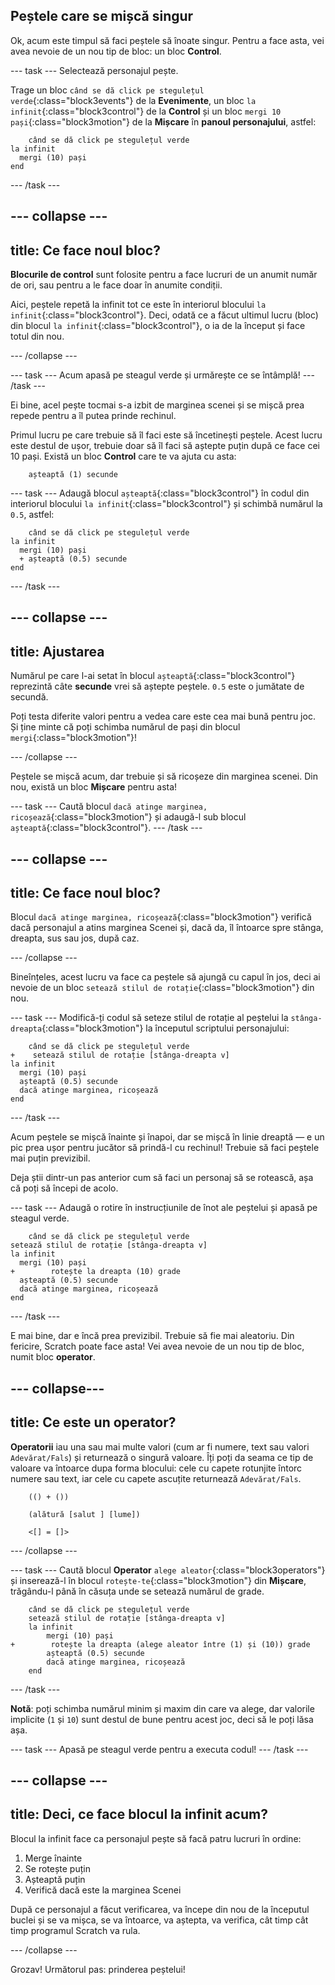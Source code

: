 ## Peștele care se mișcă singur

Ok, acum este timpul să faci peștele să înoate singur. Pentru a face asta, vei avea nevoie de un nou tip de bloc: un bloc **Control**.

\--- task \--- Selectează personajul pește.

Trage un bloc `când se dă click pe stegulețul verde`{:class="block3events"} de la **Evenimente**, un bloc `la infinit`{:class="block3control"} de la **Control** și un bloc `mergi 10 pași`{:class="block3motion"} de la **Mișcare** în **panoul personajului**, astfel:

```blocks3
    când se dă click pe stegulețul verde
la infinit 
  mergi (10) pași
end
```

\--- /task \---

## \--- collapse \---

## title: Ce face noul bloc?

**Blocurile de control** sunt folosite pentru a face lucruri de un anumit număr de ori, sau pentru a le face doar în anumite condiții.

Aici, peștele repetă la infinit tot ce este în interiorul blocului `la infinit`{:class="block3control"}. Deci, odată ce a făcut ultimul lucru (bloc) din blocul `la infinit`{:class="block3control"}, o ia de la început și face totul din nou.

\--- /collapse \---

\--- task \--- Acum apasă pe steagul verde și urmărește ce se întâmplă! \--- /task \---

Ei bine, acel pește tocmai s-a izbit de marginea scenei și se mișcă prea repede pentru a îl putea prinde rechinul.

Primul lucru pe care trebuie să îl faci este să încetinești peștele. Acest lucru este destul de ușor, trebuie doar să îl faci să aștepte puțin după ce face cei 10 pași. Există un bloc **Control** care te va ajuta cu asta:

```blocks3
    așteaptă (1) secunde
```

\--- task \--- Adaugă blocul `așteaptă`{:class="block3control"} în codul din interiorul blocului `la infinit`{:class="block3control"} și schimbă numărul la `0.5`, astfel:

```blocks3
    când se dă click pe stegulețul verde
la infinit 
  mergi (10) pași
  + așteaptă (0.5) secunde
end
```

\--- /task \---

## \--- collapse \---

## title: Ajustarea

Numărul pe care l-ai setat în blocul `așteaptă`{:class="block3control"} reprezintă câte **secunde** vrei să aștepte peștele. `0.5` este o jumătate de secundă.

Poți testa diferite valori pentru a vedea care este cea mai bună pentru joc. Și ține minte că poți schimba numărul de pași din blocul `mergi`{:class="block3motion"}!

\--- /collapse \---

Peștele se mișcă acum, dar trebuie și să ricoșeze din marginea scenei. Din nou, există un bloc **Mișcare** pentru asta!

\--- task \--- Caută blocul `dacă atinge marginea, ricoșează`{:class="block3motion"} și adaugă-l sub blocul `așteaptă`{:class="block3control"}. \--- /task \---

## \--- collapse \---

## title: Ce face noul bloc?

Blocul `dacă atinge marginea, ricoșează`{:class="block3motion"} verifică dacă personajul a atins marginea Scenei și, dacă da, îl întoarce spre stânga, dreapta, sus sau jos, după caz.

\--- /collapse \---

Bineînțeles, acest lucru va face ca peștele să ajungă cu capul în jos, deci ai nevoie de un bloc `setează stilul de rotație`{:class="block3motion"} din nou.

\--- task \--- Modifică-ți codul să seteze stilul de rotație al peștelui la `stânga-dreapta`{:class="block3motion"} la începutul scriptului personajului:

```blocks3
    când se dă click pe stegulețul verde
+    setează stilul de rotație [stânga-dreapta v]
la infinit 
  mergi (10) pași
  așteaptă (0.5) secunde
  dacă atinge marginea, ricoșează
end
```

\--- /task \---

Acum peștele se mișcă înainte și înapoi, dar se mișcă în linie dreaptă — e un pic prea ușor pentru jucător să prindă-l cu rechinul! Trebuie să faci peștele mai puțin previzibil.

Deja știi dintr-un pas anterior cum să faci un personaj să se rotească, așa că poți să începi de acolo.

\--- task \--- Adaugă o rotire în instrucțiunile de înot ale peștelui și apasă pe steagul verde.

```blocks3
    când se dă click pe stegulețul verde
setează stilul de rotație [stânga-dreapta v]
la infinit 
  mergi (10) pași
+        rotește la dreapta (10) grade
  așteaptă (0.5) secunde
  dacă atinge marginea, ricoșează
end
```

\--- /task \---

E mai bine, dar e încă prea previzibil. Trebuie să fie mai aleatoriu. Din fericire, Scratch poate face asta! Vei avea nevoie de un nou tip de bloc, numit bloc **operator**.

## \--- collapse\---

## title: Ce este un operator?

**Operatorii** iau una sau mai multe valori (cum ar fi numere, text sau valori `Adevărat/Fals`) și returnează o singură valoare. Îți poți da seama ce tip de valoare va întoarce dupa forma blocului: cele cu capete rotunjite întorc numere sau text, iar cele cu capete ascuțite returnează `Adevărat/Fals`.

```blocks3
    (() + ())

    (alătură [salut ] [lume])

    <[] = []>
```

\--- /collapse \---

\--- task \--- Caută blocul **Operator** `alege aleator`{:class="block3operators"} și inserează-l în blocul `rotește-te`{:class="block3motion"} din **Mișcare**, trăgându-l până în căsuța unde se setează numărul de grade.

```blocks3
    când se dă click pe stegulețul verde
    setează stilul de rotație [stânga-dreapta v]
    la infinit 
        mergi (10) pași
+        rotește la dreapta (alege aleator între (1) și (10)) grade
        așteaptă (0.5) secunde
        dacă atinge marginea, ricoșează
    end
```

\--- /task \---

**Notă**: poți schimba numărul minim și maxim din care va alege, dar valorile implicite (`1` și `10`) sunt destul de bune pentru acest joc, deci să le poți lăsa așa.

\--- task \--- Apasă pe steagul verde pentru a executa codul! \--- /task \---

## \--- collapse \---

## title: Deci, ce face blocul la infinit acum?

Blocul la infinit face ca personajul pește să facă patru lucruri în ordine:

1. Merge înainte
2. Se rotește puțin
3. Așteaptă puțin
4. Verifică dacă este la marginea Scenei

După ce personajul a făcut verificarea, va începe din nou de la începutul buclei și se va mișca, se va întoarce, va aștepta, va verifica, cât timp cât timp programul Scratch va rula.

\--- /collapse \---

Grozav! Următorul pas: prinderea peștelui!